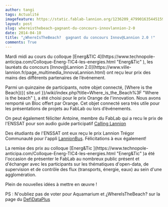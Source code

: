 ```yaml
---
author: tangi
tags: Actualité
imagefeature: https://static.fablab-lannion.org/1236209_479901635445159_8525855238339731848_n.jpg
layout: post
slug: whereisthebeach-gagnant-du-concours-innovlannion-2-0
date: 2014-04-10
title: "¿WhereIsTheBeach?  gagnant du concours Innov@Lannion 2.0 !"
comments: True
---
```

Mardi midi au cours du colloque [Energ&amp;TIC 4](https://www.technopole-
anticipa.com/Colloque-Energ-TIC4-les-energies.html "Energ&Tic" ), les lauréats
du concours [Innov@Lannion 2.0](https://www.ville-
lannion.fr/page_multimedia_InnovaLannion.html) ont reçu leur prix des mains
des différents partenaires de l’événement.

Parmi un quinzaine de participants, notre objet connecté, [Where is the
Beach]({{ site.url }}/wiki/index.php?title=Where_is_the_Beach%3F
"Where is the beach" ), a été choisi pour le prix Orange de l'innovation. Nous
avons remporté un Bloc offert par Orange. Cet objet connecté sera très utile
pour les présentations de projets au FabLab ou lors d’événements.

On peut également féliciter Antoine, membre du FabLab qui a recu le prix de
l'ENSSAT pour son audio guide participatif [Calling
Lannion](https://projects.emerginov.org/open_data_2014/#/)

Des étudiants de l'ENSSAT ont eux reçu le prix Lannion Trégor Communauté pour
l'appli [LannionBus](https://projects.emerginov.org/LannionBus/). Félicitations
à eux également!

La remise des prix au colloque [Energ&amp;Tic ](https://www.technopole-
anticipa.com/Colloque-Energ-TIC4-les-energies.html "Energ&Tic" )a été
l'occasion de présenter le FabLab au nombreux public présent et d'échanger
avec les participants sur les thématiques d'open-data, de supervision et de
contrôle des flux (transports, énergie, eaux) au sein d'une agglomération.

Plein de nouvelles idées à mettre en œuvre !



PS : N'oubliez pas de voter pour Aquamarium et ¿WhereIsTheBeach? sur la page
du [DefiDataPlus](https://defidataplus.net/les-projets/)



